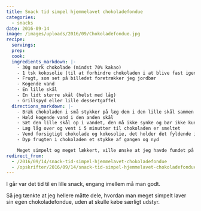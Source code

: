```yaml
---
title: Snack tid simpel hjemmelavet chokoladefondue
categories:
  - snacks
date: 2016-09-14
image: /images/uploads/2016/09/Chokoladefondue.jpg
recipe:
  servings:
  prep:
  cook:
  ingredients_markdown: |-
    - 30g mørk chokolade (mindst 70% kakao)
    - 1 tsk kokosolie (til at forhindre chokoladen i at blive fast igen alt for hurtigt)
    - Frugt, som set på billedet foretrækker jeg jordbær
    - Kogende vand
    - En lille skål
    - En lidt større skål (helst med låg)
    - Grillspyd eller lille dessertgaffel
  directions_markdown: |-
    - Bræk chokoladen i små stykker på læg dem i den lille skål sammen med kokosolien
    - Hæld kogende vand i den anden skål
    - Sæt den lille skål op i vandet, den må ikke synke og bør ikke kunne nå bunden
    - Læg låg over og vent i 5 minutter til chokoladen er smeltet
    - Vend forsigtigt chokolade og kokosolie, det holder det fyldende i længere tid
    - Dyp frugten i chokoladen et stykke af gangen og nyd

    Meget simpelt og meget lækkert, ville ønske at jeg havde fundet på det noget før.
redirect_from:
  - /2016/09/14/snack-tid-simpel-hjemmelavet-chokoladefondue
  - /opskrifter/2016/09/14/snack-tid-simpel-hjemmelavet-chokoladefondue
---
```


I går var det tid til en lille snack, engang imellem må man godt.

Så jeg tænkte at jeg hellere måtte dele, hvordan man meget simpelt laver sin egen chokoladefondue, uden at skulle købe særligt udstyr.
